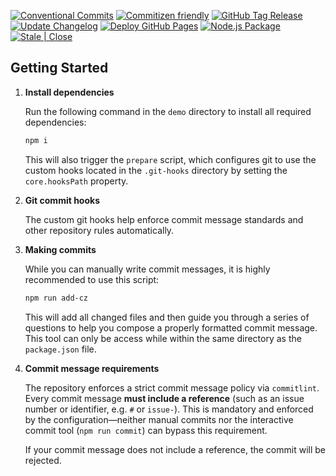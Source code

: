 [![Conventional Commits](https://img.shields.io/badge/Conventional%20Commits-1.0.0-%23FE5196?logo=conventionalcommits&logoColor=white)](https://conventionalcommits.org)
[![Commitizen friendly](https://img.shields.io/badge/commitizen-friendly-brightgreen.svg)](http://commitizen.github.io/cz-cli/)
[![GitHub Tag Release](https://github.com/admcfarland/ngx-mat-datepicker-pack/actions/workflows/github-release.yml/badge.svg)](https://github.com/admcfarland/ngx-mat-datepicker-pack/actions/workflows/github-release.yml)
[![Update Changelog](https://github.com/admcfarland/ngx-mat-datepicker-pack/actions/workflows/update-changelog.yml/badge.svg)](https://github.com/admcfarland/ngx-mat-datepicker-pack/actions/workflows/update-changelog.yml)
[![Deploy GitHub Pages](https://github.com/admcfarland/ngx-mat-datepicker-pack/actions/workflows/jekyll-gh-pages.yml/badge.svg)](https://github.com/admcfarland/ngx-mat-datepicker-pack/actions/workflows/jekyll-gh-pages.yml)
[![Node.js Package](https://github.com/admcfarland/ngx-mat-datepicker-pack/actions/workflows/npm-publish.yml/badge.svg)](https://github.com/admcfarland/ngx-mat-datepicker-pack/actions/workflows/npm-publish.yml)
[![Stale | Close](https://github.com/admcfarland/ngx-mat-datepicker-pack/actions/workflows/stale-close.yml/badge.svg)](https://github.com/admcfarland/ngx-mat-datepicker-pack/actions/workflows/stale-close.yml)


## Getting Started

1. **Install dependencies**

   Run the following command in the `demo` directory to install all required dependencies:

   ```bash
   npm i
   ```

   This will also trigger the `prepare` script, which configures git to use the custom hooks located in the `.git-hooks` directory by setting the `core.hooksPath` property.

2. **Git commit hooks**

   The custom git hooks help enforce commit message standards and other repository rules automatically.

3. **Making commits**

   While you can manually write commit messages, it is highly recommended to use this script:

   ```bash
   npm run add-cz
   ```

   This will add all changed files and then guide you through a series of questions to help you compose a properly formatted commit message. This tool can only be access while within the same directory as the `package.json` file.

4. **Commit message requirements**

   The repository enforces a strict commit message policy via `commitlint`. Every commit message **must include a reference** (such as an issue number or identifier, e.g. `#` or `issue-`). This is mandatory and enforced by the configuration—neither manual commits nor the interactive commit tool (`npm run commit`) can bypass this requirement.

   If your commit message does not include a reference, the commit will be rejected.
